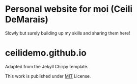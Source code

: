 # Personal website for moi (Ceili DeMarais) 
Slowly but surely building up my skills and sharing them here! 
# ceilidemo.github.io 


Adapted from the Jekyll Chirpy template. 

This work is published under [MIT][mit] License.

[gem]: https://rubygems.org/gems/jekyll-theme-chirpy
[chirpy]: https://github.com/cotes2020/jekyll-theme-chirpy/
[CD]: https://en.wikipedia.org/wiki/Continuous_deployment
[mit]: https://github.com/cotes2020/chirpy-starter/blob/master/LICENSE
